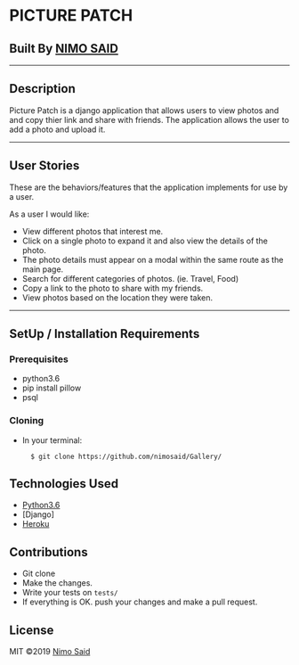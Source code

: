 # PICTURE PATCH

## Built By [NIMO SAID](https://github.com/nimosaid/)
--------------------------------------------------

## Description
Picture Patch is a  django application that allows users to view photos and and copy thier link and share with friends. The application allows the user to add a photo and upload it.

-------------------------------------------------
## User Stories
These are the behaviors/features that the application implements for use by a user.

As a user I would like:
* View different photos that interest me.
* Click on a single photo to expand it and also view the details of the photo. 
* The photo details must appear on a modal within the same route as the main page.
* Search for different categories of photos. (ie. Travel, Food)
* Copy a link to the photo to share with my friends.
* View photos based on the location they were taken.

-----------------------------------------------------

## SetUp / Installation Requirements
### Prerequisites
* python3.6
* pip install pillow
* psql

### Cloning
* In your terminal:

        $ git clone https://github.com/nimosaid/Gallery/
        

## Technologies Used
* [Python3.6](https://www.python.org/)
* [Django]
* [Heroku](https://heroku.com)

## Contributions

- Git clone 
- Make the changes.
- Write your tests on `tests/`
- If everything is OK. push your changes and make a pull request.

## License
MIT &copy;2019 [Nimo Said](https://github.com/nimosaid/)